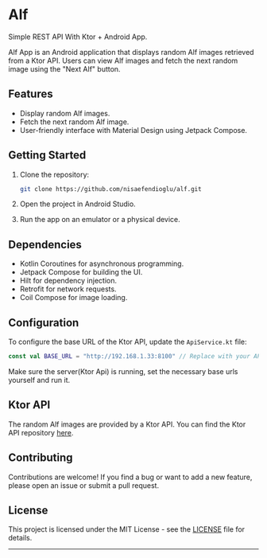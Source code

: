 # Alf
Simple REST API With Ktor + Android App.

Alf App is an Android application that displays random Alf images retrieved from a Ktor API. Users can view Alf images and fetch the next random image using the "Next Alf" button.

## Features

- Display random Alf images.
- Fetch the next random Alf image.
- User-friendly interface with Material Design using Jetpack Compose.

## Getting Started

1. Clone the repository:

   ```bash
   git clone https://github.com/nisaefendioglu/alf.git
   ```

2. Open the project in Android Studio.

3. Run the app on an emulator or a physical device.

## Dependencies

- Kotlin Coroutines for asynchronous programming.
- Jetpack Compose for building the UI.
- Hilt for dependency injection.
- Retrofit for network requests.
- Coil Compose for image loading.

## Configuration

To configure the base URL of the Ktor API, update the `ApiService.kt` file:

```kotlin
const val BASE_URL = "http://192.168.1.33:8100" // Replace with your API base URL / ipconfig -> IPV4 Address (192.168.1.33)
```

Make sure the server(Ktor Api) is running, set the necessary base urls yourself and run it. 

## Ktor API

The random Alf images are provided by a Ktor API. You can find the Ktor API repository [here](https://github.com/nisaefendioglu/ktor-api). 


## Contributing

Contributions are welcome! If you find a bug or want to add a new feature, please open an issue or submit a pull request.

## License

This project is licensed under the MIT License - see the [LICENSE](LICENSE) file for details.

---
